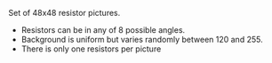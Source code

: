Set of 48x48 resistor pictures.
* Resistors can be in any of 8 possible angles.
* Background is uniform but varies randomly between 120 and 255.
* There is only one resistors per picture
